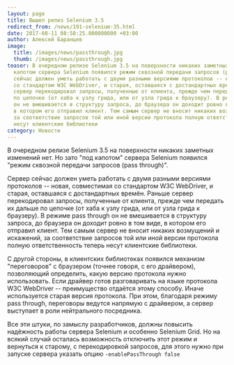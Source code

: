 ```yaml
---
layout: page
title: Вышел релиз Selenium 3.5
redirect_from: /news/191-selenium-35.html
date: 2017-08-11 08:58:25.000000000 +03:00
author: Алексей Баранцев
image:
  title: /images/news/passthrough.jpg
  thumb: /images/news/passthrough.jpg
teaser: В очередном релизе Selenium 3.5 на поверхности никаких заметных изменений нет. Но зато под
  капотом сервера Selenium появился режим сквозной передачи запросов (pass through). Сервер
  сейчас должен уметь работать с двумя разными версиями протоколов -- новая, совместимая
  со стандартом W3C WebDriver, и старая, оставшаяся с достандартных времён. Раньше
  сервер перекодировал запросы, полученные от клиента, прежде чем передать их дальше
  по цепочке (от хаба к узлу грида, или от узла грида к браузеру). В режиме pass through
  он не вмешивается в структуру запроса, до браузера он доходит ровно в том виде,
  в котором его отправил клиент. Тем самым сервер не вносит никаких возмущений и искажений,
  за соответствие запросов той или иной версии протокола полную ответственность теперь
  несут клиентские библиотеки
category: Новости
---
```

В очередном релизе Selenium 3.5 на поверхности никаких заметных изменений нет. Но зато "под капотом" сервера Selenium появился "режим сквозной передачи запросов (pass through)".

Сервер сейчас должен уметь работать с двумя разными версиями протоколов -- новая, совместимая со стандартом W3C WebDriver, и старая, оставшаяся с достандартных времён. Раньше сервер перекодировал запросы, полученные от клиента, прежде чем передать их дальше по цепочке (от хаба к узлу грида, или от узла грида к браузеру). В режиме pass through он не вмешивается в структуру запроса, до браузера он доходит ровно в том виде, в котором его отправил клиент. Тем самым сервер не вносит никаких возмущений и искажений, за соответствие запросов той или иной версии протокола полную ответственность теперь несут клиентские библиотеки.

С другой стороны, в клиентских библиотеках появился механизм "переговоров" с браузером (точнее говоря, с его драйвером), позволяющий определить, какую версию протокола нужно использовать. Если драйвер готов разговаривать на языке протокола W3C WebDriver -- преимущество отдаётся этому способу. Иначе используется старая версия протокола. При этом, благодаря режиму pass through, переговоры ведутся напрямую с драйвером, а сервер выступает в роли нейтрального посредника.

Все эти штуки, по замыслу разработчиков, должны повысить надёжность работы сервера Selenium и особенно Selenium Grid. Но на всякий случай осталась возможность отключить этот режим и вернуться к старому, с перекодировкой запросов, для этого нужно при запуске сервера указать опцию `-enablePassThrough false`
